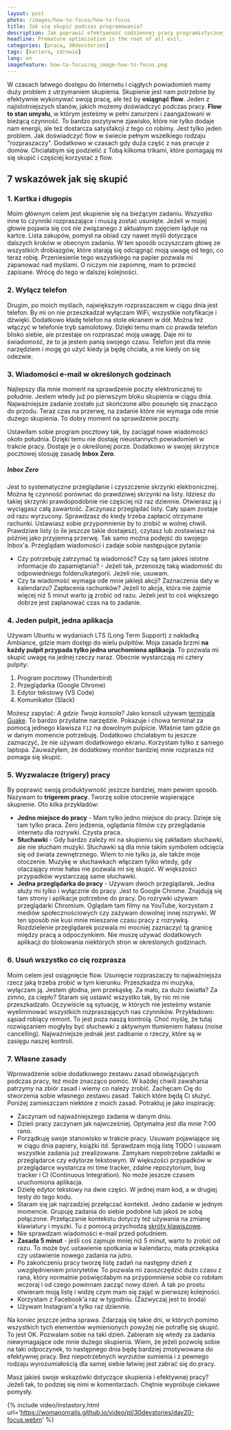 ```yaml
---
layout: post
photo: /images/how-to-focus/how-to-focus
title: Jak się skupić podczas programowania?
description: Jak poprawić efektywność codziennej pracy programistycznej?
headline: Premature optimization is the root of all evil.
categories: [praca, 30devstories]
tags: [kariera, zdrowie]
lang: en
imagefeature: how-to-focus/og_image-how-to-focus.png
---
```


W czasach łatwego dostępu do Internetu i ciągłych powiadomień mamy duży problem z utrzymaniem skupienia. Skupienie jest nam potrzebne by efektywnie wykonywać swoją pracę, ale też by **osiągnąć flow**. Jeden z najistotniejszych stanów, jakich możemy doświadczyć podczas pracy. **Flow to stan umysłu**, w którym jesteśmy w pełni zanurzeni i zaangażowani w bieżącą czynność. To bardzo pozytywne zjawisko, które nie tylko dodaje nam energii, ale też dostarcza satysfakcji z tego co robimy. Jest tylko jeden problem. Jak doświadczyć flow w świecie pełnym wszelkiego rodzaju "rozpraszaczy". Dodatkowo w czasach gdy duża część z nas pracuje z domów. Chciałabym się podzielić z Tobą kilkoma trikami, które pomagają mi się skupić i częściej korzystać z flow.

## 7 wskazówek jak się skupić

### 1. Kartka i długopis

Moim głównym celem jest skupienie się na bieżącym zadaniu. Wszystko inne to czynniki rozpraszające i muszą zostać usunięte. Jeżeli w mojej głowie pojawia się coś nie związanego z aktualnym zajęciem ląduje na kartce. Lista zakupów, pomysł na obiad czy nawet myśli dotyczące dalszych kroków w obecnym zadaniu. W ten sposób oczyszczam głowę ze wszystkich drobiazgów, które starają się odciągnąć moją uwagę od tego, co teraz robię. Przeniesienie tego wszystkiego na papier pozwala mi zapanować nad myślami. O niczym nie zapomnę, mam to przecież zapisane. Wrócę do tego w dalszej kolejności.

### 2. Wyłącz telefon

Drugim, po moich myślach, największym rozpraszaczem w ciągu dnia jest telefon. By mi on nie przeszkadzał wyłączam WiFi, wszystkie notyfikacje i dźwięki. Dodatkowo kładę telefon na stole ekranem w dół. Można też włączyć w telefonie tryb samolotowy. Dzięki temu mam co prawda telefon blisko siebie, ale przestaje on rozpraszać moją uwagę. Daje mi to świadomość, że to ja jestem panią swojego czasu. Telefon jest dla mnie narzędziem i mogę go użyć kiedy ja będę chciała, a nie kiedy on się odezwie.

### 3. Wiadomości e-mail w określonych godzinach

Najlepszy dla mnie moment na sprawdzenie poczty elektronicznej to południe. Jestem wtedy już po pierwszym bloku skupienia w ciągu dnia. Najważniejsze zadanie zostało już skończone albo posunęło się znacząco do przodu. Teraz czas na przerwę, na zadanie które nie wymaga ode mnie dużego skupienia. To dobry moment na sprawdzenie poczty.

Ustawiłam sobie program pocztowy tak, by zaciągał nowe wiadomości około południa. Dzięki temu nie dostaję nieustannych powiadomień w trakcie pracy. Dostaje je o określonej porze. Dodatkowo w swojej skrzynce pocztowej stosuję zasadę **Inbox Zero**.

##### Inbox Zero

Jest to systematyczne przeglądanie i czyszczenie skrzynki elektronicznej. Można tę czynność porównać do prawdziwej skrzynki na listy. Idziesz do takiej skrzynki prawdopodobnie nie częściej niż raz dziennie. Otwierasz ją i wyciągasz całą zawartość. Zaczynasz przeglądać listy. Cały spam zostaje od razu wyrzucony. Sprawdzasz do kiedy trzeba zapłacić otrzymane rachunki. Ustawiasz sobie przypomnienie by to zrobić w wolnej chwili. Prawdziwe listy (o ile jeszcze takie dostajesz), czytasz lub zostawiasz na później jako przyjemną przerwę. Tak samo można podejść do swojego Inbox'a. Przeglądam wiadomości i zadaje sobie następujące pytania:
- Czy potrzebuję zatrzymać tą wiadomość? Czy są tam jakieś istotne informacje do zapamiętania? - Jeżeli tak, przenoszę taką wiadomość do odpowiedniego folderu/kategorii. Jeżeli nie, usuwam.
- Czy ta wiadomość wymaga ode mnie jakiejś akcji? Zaznaczenia daty w kalendarzu? Zapłacenia rachunków? Jeżeli to akcja, która nie zajmie więcej niż 5 minut warto ją zrobić od razu. Jeżeli jest to coś większego dobrze jest zaplanować czas na to zadanie.

### 4. Jeden pulpit, jedna aplikacja

Używam Ubuntu w wydaniach LTS (Long Term Support) z nakładką Ambiance, gdzie mam dostęp do wielu pulpitów. Moja zasada brzmi **na każdy pulpit przypada tylko jedna uruchomiona aplikacja**. To pozwala mi skupić uwagę na jednej rzeczy naraz. Obecnie wystarczają mi cztery pulpity:

1. Program pocztowy (Thunderbird)
2. Przeglądarka (Google Chrome)
3. Edytor tekstowy (VS Code)
4. Komunikator (Slack)

Możesz zapytać: _A gdzie Twoja konsola?_ Jako konsoli używam <a href="{{ site.baseurl }}/guake-terminal" title="Guake Terminal - podstawy użytkowania">terminala Guake</a>. To bardzo przydatne narzędzie. Pokazuje i chowa terminal za pomocą jednego klawisza `F12` na dowolnym pulpicie. Właśnie tam gdzie go w danym momencie potrzebuję. Dodatkowo chciałabym tu jeszcze zaznaczyć, że nie używam dodatkowego ekranu. Korzystam tylko z samego laptopa. Zauważyłam, że dodatkowy monitor bardziej mnie rozprasza niż pomaga się skupić.

### 5. Wyzwalacze (trigery) pracy

By poprawić swoją produktywność jeszcze bardziej, mam pewien sposób. Nazywam to **trigerem pracy**. Tworzę sobie otoczenie wspierające skupienie. Oto kilka przykładów:
- **Jedno miejsce do pracy** - Mam tylko jedno miejsce do pracy. Dzieje się tam tylko praca. Zero jedzenia, oglądania filmów czy przeglądania internetu dla rozrywki. Czysta praca.
- **Słuchawki** - Gdy bardzo zależy mi na skupieniu się zakładam słuchawki, ale nie słucham muzyki. Słuchawki są dla mnie takim symbolem odcięcia się od świata zewnętrznego. Wiem to nie tylko ja, ale także moje otoczenie. Muzykę w słuchawkach włączam tylko wtedy, gdy otaczający mnie hałas nie pozwala mi się skupić. W większości przypadków wystarczają same słuchawki.
- **Jedna przeglądarka do pracy** - Używam dwóch przeglądarek. Jedna służy mi tylko i wyłącznie do pracy. Jest to Google Chrome. Znajdują się tam strony i aplikacje potrzebne do pracy. Do rozrywki używam przeglądarki Chromium. Oglądam tam filmy na YouTube, korzystam z mediów społecznościowych czy zażywam dowolnej innej rozrywki. W ten sposób nie kusi mnie mieszanie czasu pracy z rozrywką. Rozdzielenie przeglądarek pozwala mi mocniej zaznaczyć tą granicę między pracą a odpoczynkiem. Nie muszę używać dodatkowych aplikacji do blokowania niektórych stron w określonych godzinach.

### 6. Usuń wszystko co cię rozprasza

Moim celem jest osiągnięcie flow. Usunięcie rozpraszaczy to najważniejsza rzecz jaką trzeba zrobić w tym kierunku. Przeszkadza mi muzyka, wyłączam ją. Jestem głodna, jem przekąskę. Za mało, za dużo światła? Za zimno, za ciepło? Staram się ustawić wszystko tak, by nic mi nie przeszkadzało. Oczywiście są sytuację, w których nie jesteśmy wstanie wyeliminować wszystkich rozpraszających nas czynników. Przykładowo: sąsiad robiący remont. To jest poza naszą kontrolą. Choć myślę, że tutaj rozwiązaniem mogłyby być słuchawki z aktywnym tłumieniem hałasu (noise cancelling). Najważniejsze jednak jest zadbanie o rzeczy, które są w zasięgu naszej kontroli.

### 7. Własne zasady

Wprowadzenie sobie dodatkowego zestawu zasad obowiązujących podczas pracy, też może znacząco pomóc. W każdej chwili zawahania patrzymy na zbiór zasad i wiemy co należy zrobić. Zachęcam Cię do stworzenia sobie własnego zestawu zasad. Takich które będą Ci służyć. Poniżej zamieszczam niektóre z moich zasad. Potraktuj je jako inspirację:

- Zaczynam od najważniejszego zadania w danym dniu.
- Dzień pracy zaczynam jak najwcześniej. Optymalna jest dla mnie 7:00 rano.
- Porządkuję swoje stanowisko w trakcie pracy. Usuwam pojawiające się w ciągu dnia papiery, książki itd. Sprawdzam moją listę TODO i usuwam wszystkie zadania już zrealizowane. Zamykam niepotrzebne zakładki w przeglądarce czy edytorze tekstowym. W większości przypadków w przeglądarce wystarcza mi time tracker, zdalne repozytorium, bug tracker i CI (Continuous Integration). No może jeszcze czasem uruchomiona aplikacja.
- Dzielę edytor tekstowy na dwie części. W jednej mam kod, a w drugiej testy do tego kodu.
- Staram się jak najrzadziej przełączać kontekst. Jedno zadanie w jednym momencie. Grupuję zadania do siebie podobne lub jakoś ze sobą połączone. Przełączanie kontekstu dotyczy też używania na zmianę klawiatury i myszki. Tu z pomocą przychodzą <a href="{{ site.baseurl }}/visual-studio-code" title="Przydatne skróty klawiszowe dla edytora VSCode">skróty klawiszowe</a>.
- Nie sprawdzam wiadomości e-mail przed południem.
- **Zasada 5 minut** - jeśli coś zajmuje mniej niż 5 minut, warto to zrobić od razu. To może być ustawienie spotkania w kalendarzu, mała przekąska czy ustawienie nowego zadania na jutro.
- Po zakończeniu pracy tworzę listę zadań na następny dzień z uwzględnieniem priorytetów. To pozwala mi zaoszczędzić dużo czasu z rana, który normalnie poświęciłabym na przypomnienie sobie co robiłam wczoraj i od czego powinnam zacząć nowy dzień. A tak po prostu otwieram moją listę i widzę czym mam się zająć w pierwszej kolejności.
- Korzystam z Facebook'a raz w tygodniu. (Zazwyczaj jest to środa)
- Używam Instagram'a tylko raz dziennie.

Na koniec jeszcze jedna sprawa. Zdarzają się takie dni, w których pomimo wszystkich tych elementów wymienionych powyżej nie potrafię się skupić. To jest OK. Pozwalam sobie na taki dzień. Zabieram się wtedy za zadania niewymagające ode mnie dużego skupienia. Wiem, że jeżeli pozwolę sobie na taki odpoczynek, to następnego dnia będę bardziej zmotywowana do efektywnej pracy. Bez niepotrzebnych wyrzutów sumienia i z pewnego rodzaju wyrozumiałością dla samej siebie łatwiej jest zabrać się do pracy.

Masz jakieś swoje wskazówki dotyczące skupienia i efektywnej pracy? Jeżeli tak, to podziej się nimi w komentarzach. Chętnie wypróbuje ciekawe pomysły.

{% include video/instastory.html url='https://womanonrails.github.io/video/pl/30devstories/day20-focus.webm' %}

